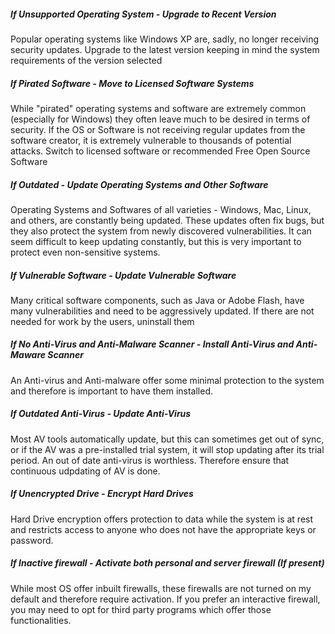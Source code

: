 ##### If Unsupported Operating System - Upgrade to Recent Version

Popular operating systems like Windows XP are, sadly, no longer receiving security updates. Upgrade to the latest version keeping in mind the system requirements of the version selected

##### If Pirated Software - Move to Licensed Software Systems

While "pirated" operating systems and software are extremely common (especially for Windows) they often leave much to be desired in terms of security.  If the OS or Software is not receiving regular updates from the software creator, it is extremely vulnerable to thousands of potential attacks. Switch to licensed software or recommended Free Open Source Software

##### If Outdated - Update Operating Systems and Other Software

Operating Systems and Softwares of all varieties - Windows, Mac, Linux, and others, are constantly being updated.  These updates often fix bugs, but they also protect the system from newly discovered vulnerabilities.  It can seem difficult to keep updating constantly, but this is very important to protect even non-sensitive systems.

##### If Vulnerable Software - Update Vulnerable Software

Many critical software components, such as Java or Adobe Flash, have many vulnerabilities and need to be aggressively updated. If there are not needed for work by the users, uninstall them

##### If No Anti-Virus and Anti-Malware Scanner - Install Anti-Virus and Anti-Maware Scanner

An Anti-virus and Anti-malware offer some minimal protection to the system and therefore is important to have them installed.

##### If Outdated Anti-Virus - Update Anti-Virus

Most AV tools automatically update, but this can sometimes get out of sync, or if the AV was a pre-installed trial system, it will stop updating after its trial period.  An out of date anti-virus is worthless. Therefore ensure that continuous udpdating of AV is done.

##### If Unencrypted Drive  - Encrypt Hard Drives

Hard Drive encryption offers protection to data while the system is at rest and restricts access to anyone who does not have the appropriate keys or password.

##### If Inactive firewall - Activate both personal and server firewall (If present)

While most OS offer inbuilt firewalls, these firewalls are not turned on my default and therefore require activation. If you prefer an interactive firewall, you may need to opt for third party programs which offer those functionalities.

